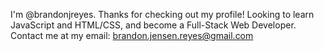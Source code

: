 I'm @brandonjreyes. Thanks for checking out my profile!
Looking to learn JavaScript and HTML/CSS, and become a Full-Stack Web Developer.
Contact me at my email: brandon.jensen.reyes@gmail.com

<!---
brandonjreyes/brandonjreyes is a ✨ special ✨ repository because its `README.md` (this file) appears on your GitHub profile.
You can click the Preview link to take a look at your changes.
--->
